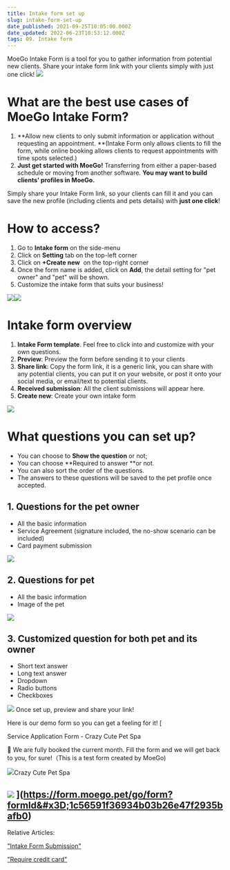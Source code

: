 ```yaml
---
title: Intake form set up
slug: intake-form-set-up
date_published: 2021-09-25T10:05:00.000Z
date_updated: 2022-06-23T10:53:12.000Z
tags: 09. Intake form
---
```


MoeGo Intake Form is a tool for you to gather information from potential new clients. Share your intake form link with your clients simply with just one click!
![](__GHOST_URL__/content/images/2021/09/CleanShot-2021-09-15-at-18.26.21.png)
# What are the best use cases of MoeGo Intake Form?

1. **Allow new clients to only submit information or application without requesting an appointment. **(Intake Form only allows clients to fill the form, while online booking allows clients to request appointments with time spots selected.)
2. **Just get started with MoeGo!** Transferring from either a paper-based schedule or moving from another software. **You may want to build clients' profiles in MoeGo.**

Simply share your Intake Form link, so your clients can fill it and you can save the new profile (including clients and pets details) with **just one click**!

# How to access?

1. Go to **Intake form** on the side-menu
2. Click on **Setting** tab on the top-left corner
3. Click on **+Create new**  on the top-right corner
4. Once the form name is added, click on **Add**, the detail setting for "pet owner" and "pet" will be shown.
5. Customize the intake form that suits your business!

![](__GHOST_URL__/content/images/2021/09/CleanShot-2021-09-15-at-10.56.59.png)![](__GHOST_URL__/content/images/2021/09/CleanShot-2021-09-15-at-11.04.41.png)
# Intake form overview

1. **Intake Form template**. Feel free to click into and customize with your own questions.
2. **Preview**: Preview the form before sending it to your clients
3. **Share link**: Copy the form link, it is a generic link, you can share with any potential clients, you can put it on your website, or post it onto your social media, or email/text to potential clients.
4. **Received submission**: All the client submissions will appear here.
5. **Create new**: Create your own intake form

![](__GHOST_URL__/content/images/2021/09/222.png)
# What questions you can set up?

- You can choose to **Show the question** or not;
- You can choose **Required to answer **or not.
- You can also sort the order of the questions.
- The answers to these questions will be saved to the pet profile once accepted.

## **1. Questions for the pet owner**

- All the basic information
- Service Agreement (signature included, the no-show scenario can be included)
- Card payment submission

![](__GHOST_URL__/content/images/2021/09/CleanShot-2021-09-15-at-14.42.44.png)
## **2. Questions for pet**

- All the basic information
- Image of the pet

![](__GHOST_URL__/content/images/2021/09/CleanShot-2021-09-15-at-14.43.45.png)
## **3. Customized question for both pet and its owner**

- Short text answer
- Long text answer
- Dropdown
- Radio buttons
- Checkboxes

![](__GHOST_URL__/content/images/2021/09/CleanShot-2021-09-15-at-18.19.33.png)
Once set up, preview and share your link!

Here is our demo form so you can get a feeling for it! 
[

Service Application Form - Crazy Cute Pet Spa

👋 We are fully booked the current month. Fill the form and we will get back to you, for sure!（This is a test form created by MoeGo)

![](https://form.moego.pet/go/favicon.ico)Crazy Cute Pet Spa

![](https://moegonew.s3-us-west-2.amazonaws.com/Public/Uploads/1607586125d0ccefdd6d81472cba191acfc7d3e123.gif?name&#x3D;763e8fe49354cde9761a33250e704647.gif)
](https://form.moego.pet/go/form?formId&#x3D;1c56591f36934b03b26e47f2935bafb0)
---

Relative Articles: 

["Intake Form Submission"](__GHOST_URL__/form-submission/)

["Require credit card" ](__GHOST_URL__/require-credit-card/)
